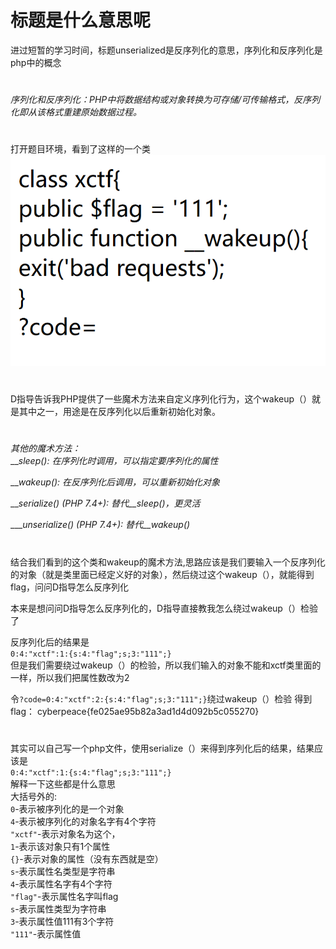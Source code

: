 # 标题是什么意思呢
进过短暂的学习时间，标题unserialized是反序列化的意思，序列化和反序列化是php中的概念  

#
_序列化和反序列化：PHP中将数据结构或对象转换为可存储/可传输格式，反序列化即从该格式重建原始数据过程。_

#
打开题目环境，看到了这样的一个类
![alt text](image.png)
#
D指导告诉我PHP提供了一些魔术方法来自定义序列化行为，这个wakeup（）就是其中之一，用途是在反序列化以后重新初始化对象。

#
_其他的魔术方法：_  
___sleep(): 在序列化时调用，可以指定要序列化的属性_

___wakeup(): 在反序列化后调用，可以重新初始化对象_

___serialize() (PHP 7.4+): 替代__sleep()，更灵活_

____unserialize() (PHP 7.4+): 替代__wakeup()_

#

结合我们看到的这个类和wakeup的魔术方法,思路应该是我们要输入一个反序列化的对象（就是类里面已经定义好的对象），然后绕过这个wakeup（），就能得到flag，问问D指导怎么反序列化
 
 本来是想问问D指导怎么反序列化的，D指导直接教我怎么绕过wakeup（）检验了

反序列化后的结果是   
`0:4:"xctf":1:{s:4:"flag";s;3:"111";}`  
但是我们需要绕过wakeup（）的检验，所以我们输入的对象不能和xctf类里面的一样，所以我们把属性数改为2

令`?code=0:4:"xctf":2:{s:4:"flag";s;3:"111";}`绕过wakeup（）检验
得到flag： 
cyberpeace{fe025ae95b82a3ad1d4d092b5c055270}
#
 其实可以自己写一个php文件，使用serialize（）来得到序列化后的结果，结果应该是  
 `0:4:"xctf":1:{s:4:"flag";s;3:"111";}`  
 解释一下这些都是什么意思    
 大括号外的:   
 `0`-表示被序列化的是一个对象   
 `4`-表示被序列化的对象名字有4个字符    
 `"xctf"`-表示对象名为这个，   
`1`-表示该对象只有1个属性    
`{}`-表示对象的属性（没有东西就是空）   
`s`-表示属性名类型是字符串   
`4`-表示属性名字有4个字符   
`"flag"`-表示属性名字叫flag    
`s`-表示属性类型为字符串   
`3`-表示属性值111有3个字符   
`"111"`-表示属性值
#